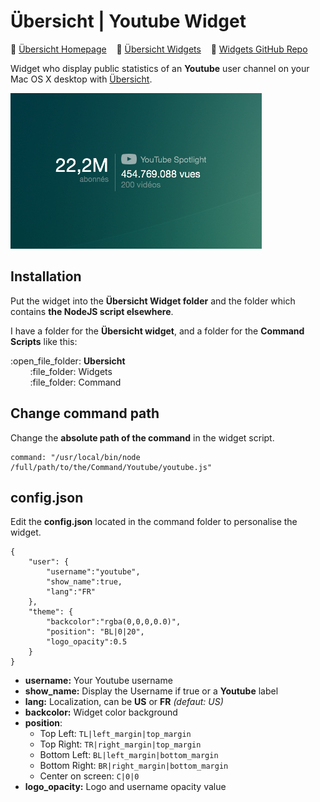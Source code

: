 Übersicht | Youtube Widget
=================
:closed_book: [Übersicht Homepage](http://tracesof.net/uebersicht/)
&nbsp;&nbsp;&nbsp;:pushpin: [Übersicht Widgets](http://tracesof.net/uebersicht-widgets/)
&nbsp;&nbsp;&nbsp;:page_facing_up: [Widgets GitHub Repo](https://github.com/felixhageloh/uebersicht-widgets)

Widget who display public statistics of an __Youtube__ user channel on your Mac OS X desktop with [Übersicht](http://tracesof.net/uebersicht/).



![Youtube Übersicht Widget](./screenshot.png)


## Installation

Put the widget into the __Übersicht Widget folder__ and the folder which contains __the NodeJS script elsewhere__.

I have a folder for the __Übersicht widget__, and a folder for the __Command Scripts__ like this:

<p>
:open_file_folder: <b>Ubersicht</b><br>
&nbsp;&nbsp;&nbsp;&nbsp;&nbsp;&nbsp;&nbsp;&nbsp;:file_folder: Widgets<br>
&nbsp;&nbsp;&nbsp;&nbsp;&nbsp;&nbsp;&nbsp;&nbsp;:file_folder: Command<br>
</p>

## Change command path
Change the __absolute path of the command__ in the widget script.
```
command: "/usr/local/bin/node /full/path/to/the/Command/Youtube/youtube.js"
```

## config.json
Edit the __config.json__ located in the command folder to personalise the widget.

```
{
    "user": {
        "username":"youtube",
        "show_name":true,
        "lang":"FR"
    },
    "theme": {
        "backcolor":"rgba(0,0,0,0.0)",
        "position": "BL|0|20",
        "logo_opacity":0.5
    }
}

```

* __username:__ Your Youtube username
* __show_name:__ Display the Username if true or a __Youtube__ label
* __lang:__ Localization, can be __US__ or __FR__ _(defaut: US)_
* __backcolor:__ Widget color background
* __position__: 
    - Top Left:  ```TL|left_margin|top_margin```
    - Top Right: ```TR|right_margin|top_margin```
    - Bottom Left: ```BL|left_margin|bottom_margin```
    - Bottom Right: ```BR|right_margin|bottom_margin```
    - Center on screen: ```C|0|0```
* __logo_opacity:__ Logo and username opacity value



